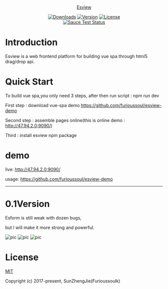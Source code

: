 <p align="center"><a href="#">Esview</p>
  
<p align="center">
  <a href="https://www.npmjs.com/package/vue"><img src="https://img.shields.io/npm/dm/esview.svg" alt="Downloads"></a>
  <a href="https://www.npmjs.com/package/vue"><img src="https://img.shields.io/npm/v/esview.svg" alt="Version"></a>
  <a href="https://www.npmjs.com/package/vue"><img src="https://img.shields.io/npm/l/esview.svg" alt="License"></a>
   <br>
  <a href="https://saucelabs.com/u/vuejs"><img src="https://saucelabs.com/browser-matrix/vuejs.svg" alt="Sauce Test Status"></a>
</p>
  
# Introduction
Esview is a web frontend platform for building vue spa through html5 drag/drop api.


# Quick Start

To build vue spa,you only need 3 steps, after then run script : npm run dev 

First step : download vue-spa demo https://github.com/furioussoul/esview-demo   

Second step : assemble pages online(this is online demo : http://47.94.2.0:9090/)  

Third : install esview npm package


# demo
live: http://47.94.2.0:9090/  

usage: https://github.com/furioussoul/esview-demo
***

# 0.1Version
Esform is still weak with dozen bugs,  

but I will make it more strong and powerful.  


![pic](http://chuantu.biz/t6/74/1506784745x1966915555.png "拖拽组装")
![pic](http://chuantu.biz/t6/74/1506784773x1966915555.png "组件列表")
![pic](http://chuantu.biz/t6/74/1506784786x1966915555.png "编辑组件")

# License
[MIT](https://opensource.org/licenses/MIT)

Copyright (c) 2017-present,  SunZhengJie(Furioussoulk)
